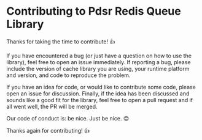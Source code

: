 # Contributing to Pdsr Redis Queue Library

Thanks for taking the time to contribute! :+1:

If you have encountered a bug (or just have a question on how to use the library), feel free to open an issue immediately. If reporting a bug, please include the version of cache library you are using, your runtime platform and version, and code to reproduce the problem.

If you have an idea for code, or would like to contribute some code, please open an issue for discussion. Finally, if the idea has been discussed and sounds like a good fit for the library, feel free to open a pull request and if all went well, the PR will be merged.

Our code of conduct is: be nice. Just be nice. :blush:

Thanks again for contributing! :+1:
